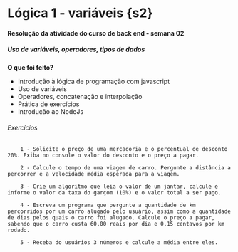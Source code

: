 # Lógica 1 - variáveis {s2}


#### Resolução da atividade do curso de back end - semana 02
##### Uso de variáveis, operadores, tipos de dados

**O que foi feito?**

- Introdução à lógica de programação com javascript
- Uso de variáveis
- Operadores, concatenação e interpolação
- Prática de exercícios
- Introdução ao NodeJs

###### Exercícios
```
    1 - Solicite o preço de uma mercadoria e o percentual de desconto 20%. Exiba no console o valor do desconto e o preço a pagar.

    2 - Calcule o tempo de uma viagem de carro. Pergunte a distância a percorrer e a velocidade média esperada para a viagem.

    3 - Crie um algoritmo que leia o valor de um jantar, calcule e informe o valor da taxa do garçom (10%) e o valor total a ser pago.

    4 - Escreva um programa que pergunte a quantidade de km percorridos por um carro alugado pelo usuário, assim como a quantidade de dias pelos quais o carro foi alugado. Calcule o preço a pagar, sabendo que o carro custa 60,00 reais por dia e 0,15 centavos por km rodado.

    5 - Receba do usuários 3 números e calcule a média entre eles.
```




